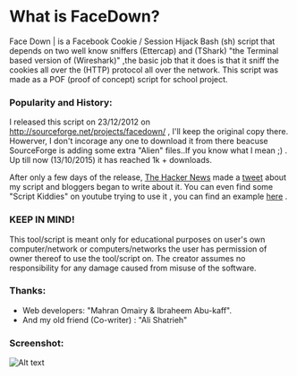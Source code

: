 # What is FaceDown?

Face Down | is a Facebook Cookie / Session Hijack Bash (sh) script that depends on two well know sniffers (Ettercap) and (TShark) "the Terminal based version of (Wireshark)" ,the basic job that it does is that it sniff the cookies all over the (HTTP) protocol all over the network.
This script was made as a POF (proof of concept) script for school project.

### Popularity and History:
I released this script on 23/12/2012 on http://sourceforge.net/projects/facedown/ , I'll keep the original copy there. Howerver, I don't incorage any one to download it from there beacuse SourceForge is adding some extra "Alien" files..If you know what I mean ;) . Up till now (13/10/2015) it has reached 1k + downloads.

After only a few days  of the release, [The Hacker News] made a [tweet] about my script and bloggers began to write about it. You can even find some "Script Kiddies" on youtube trying to use it , you can find an example [here] .

[here]:<https://www.youtube.com/watch?v=Vp23M4q4KNc>


### KEEP IN MIND!
This tool/script is meant only for educational purposes on user's own computer/network or computers/networks the user has permission of owner thereof to use the tool/script on. The creator assumes no responsibility for any damage caused from misuse of the software.

### Thanks:
- Web developers:   "Mahran Omairy & Ibraheem Abu-kaff".
- And my old friend (Co-writer) : "Ali Shatrieh"

### Screenshot:

![Alt text](http://a.fsdn.com/con/app/proj/facedown/screenshots/Screenshot-1.png "Yep..This is how it looks like")

[tweet]:<https://twitter.com/thehackersnews/status/285436606113017856>
[The Hacker News]:<https://thehackernews.com/>
